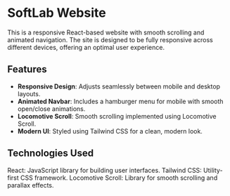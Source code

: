 # SoftLab Website

This is a responsive React-based website with smooth scrolling and animated navigation. The site is designed to be fully responsive across different devices, offering an optimal user experience.

## Features

- **Responsive Design**: Adjusts seamlessly between mobile and desktop layouts.
- **Animated Navbar**: Includes a hamburger menu for mobile with smooth open/close animations.
- **Locomotive Scroll**: Smooth scrolling implemented using Locomotive Scroll.
- **Modern UI**: Styled using Tailwind CSS for a clean, modern look.

## Technologies Used
React: JavaScript library for building user interfaces.
Tailwind CSS: Utility-first CSS framework.
Locomotive Scroll: Library for smooth scrolling and parallax effects.

